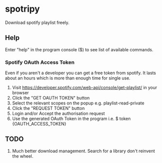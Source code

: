 # spotripy

Download spotify playlist freely.

## Help

Enter "help" in the program console (\$) to see list of available commands.

### Spotify OAuth Access Token

Even if you aren't a developer you can get a free token from spotify.
It lasts about an hours which is more than enough time for single use.

1. Visit https://developer.spotify.com/web-api/console/get-playlist/ in your browser
2. Click the "GET OAUTH TOKEN" button
3. Select the relevant scopes on the popup e.g. playlist-read-private
4. Click the "REQUEST TOKEN" button
5. Login and/or Accept the authorisation request
6. Use the generated OAuth Token in the program i.e. \$ token {OAUTH_ACCESS_TOKEN}

## TODO

1. Much better download management. Search for a library don't reinvent the wheel.
